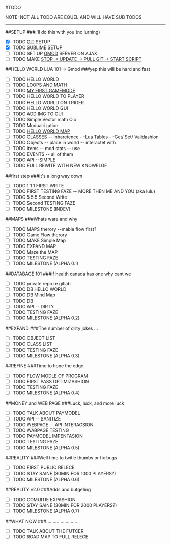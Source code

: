 #TODO

NOTE: NOT ALL TODO ARE EQUEL AND WILL HAVE SUB TODOS
***

##SETUP
###I'll do this with you (no lurning)
- [x] TODO [GIT](https://desktop.github.com/) SETUP
- [x] TODO [SUBLIME](https://www.sublimetext.com/) SETUP
- [ ] TODO SET UP [GMOD](http://wiki.garrysmod.com/page/Linux_Dedicated_Server_Hosting) SERVER ON AJAX 
- [ ] TODO MAKE [STOP -> UPDATE -> PULL GIT -> START SCRIPT](http://www.freeos.com/guides/lsst/ch02sec01.html)

##HELLO WORLD LUA 101 -> Gmod
###yep this will be hard and fast
- [ ] TODO HELLO WORLD
- [ ] TODO LOOPS AND MATH
- [ ] TODO [MY FIRST GAMEMODE](https://wiki.garrysmod.com/page/Gamemode_Creation)
- [ ] TODO HELLO WORLD TO PLAYER
- [ ] TODO HELLO WORLD ON TRIGER
- [ ] TODO HELLO WORLD GUI
- [ ] TODO ADD IMG TO GUI
- [ ] TODO Simple Vector math O.o
- [ ] TODO Modualrization
- [ ] TODO [HELLO WORLD MAP](https://developer.valvesoftware.com/wiki/Your_First_Map)
- [ ] TODO CLASSES -- Inharetence
		- -Lua Tables
		- -Get/ Set/ Validashion
- [ ] TODO Objects -- place in world -- interactet with
- [ ] TODO Items -- mod stats -- use
- [ ] TODO EVENTS -- all of them
- [ ] TODO API --SIMPLE
- [ ] TODO FULL REWITE WITH NEW KNOWELGE

##first step
###It's a long way down
- [ ] TODO 1 1 1 FIRST WRITE
- [ ] TODO FIRST TESTING FAZE -- MORE THEN ME AND YOU (aka lulu) 
- [ ] TODO 5 5 5 Second Write
- [ ] TODO Second TESTING FAZE
- [ ] TODO MILESTONE (INDEV)

##MAPS
###Whats ware and why
- [ ] TODO MAPS therory --mabie flow first?
- [ ] TODO Game Flow therory
- [ ] TODO MAKE Simple Map
- [ ] TODO EXPAND MAP
- [ ] TODO Maze the MAP
- [ ] TODO TESTING FAZE
- [ ] TODO MILESTONE (ALPHA 0.1)

##DATABACE 101
###If health canada has one why cant we
- [ ] TODO private repo re gitlab
- [ ] TODO DB HELLO WORLD
- [ ] TODO DB Mind Map
- [ ] TODO DB
- [ ] TODO API -- DIRTY
- [ ] TODO TESTING FAZE
- [ ] TODO MILESTONE (ALPHA 0.2)

##EXPAND
###The number of dirty jokes ...
- [ ] TODO OBJECT LIST
- [ ] TODO CLASS LIST
- [ ] TODO TESTING FAZE
- [ ] TODO MILESTONE (ALPHA 0.3)

##REFINE
###Time to hone the edge
- [ ] TODO FLOW MODLE OF PROGRAM
- [ ] TODO FIRST PASS OPTIMIZASHION
- [ ] TODO TESTING FAZE
- [ ] TODO MILESTONE (ALPHA 0.4)

##MONEY and WEB PAGE
###Luck, luck, and more luck
- [ ] TODO TALK ABOUT PAYMODEL
- [ ] TODO API -- SANITIZE
- [ ] TODO WEBPAGE -- API INTERAGSION
- [ ] TODO WABPAGE TESTING
- [ ] TODO PAYMODEL IMPENTASION
- [ ] TODO TESTING FAZE
- [ ] TODO MILESTONE (ALPHA 0.5)

##REALITY
###Well time to twitle thumbs or fix bugs
- [ ] TODO FIRST PUBLIC RELECE
- [ ] TODO STAY SAINE (30MIN FOR 1000 PLAYERS?)
- [ ] TODO MILESTONE (ALPHA 0.6)

##REALITY v2.0
###Adds and butgeting
- [ ] TODO COMUITIE EXPASHION
- [ ] TODO STAY SAINE (30MIN FOR 2000 PLAYERS?)
- [ ] TODO MILESTONE (ALPHA 0.7)

##WHAT NOW
###........................
- [ ] TODO TALK ABOUT THE FUTCER
- [ ] TODO ROAD MAP TO FULL RELECE
